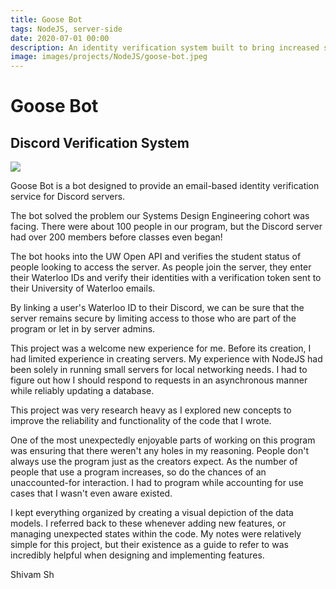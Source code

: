 ```yaml
---
title: Goose Bot
tags: NodeJS, server-side
date: 2020-07-01 00:00
description: An identity verification system built to bring increased security to Discord servers
image: images/projects/NodeJS/goose-bot.jpeg
---
```

# Goose Bot
## Discord Verification System

<img class="image" style="max-width: 700px;" src="../../../assets/goose-bot/notes.jpeg"></img>

Goose Bot is a bot designed to provide an email-based identity verification service for Discord servers.

The bot solved the problem our Systems Design Engineering cohort was facing. There were about 100 people in our program, but the Discord server had over 200 members before classes even began!

The bot hooks into the UW Open API and verifies the student status of people looking to access the server. As people join the server, they enter their Waterloo IDs and verify their identities with a verification token sent to their University of Waterloo emails.

By linking a user's Waterloo ID to their Discord, we can be sure that the server remains secure by limiting access to those who are part of the program or let in by server admins.


This project was a welcome new experience for me. Before its creation, I had limited experience in creating servers. My experience with NodeJS had been solely in running small servers for local networking needs.
I had to figure out how I should respond to requests in an asynchronous manner while reliably updating a database. 

This project was very research heavy as I explored new concepts to improve the reliability and functionality of the code that I wrote.

One of the most unexpectedly enjoyable parts of working on this program was ensuring that there weren't any holes in my reasoning. People don't always use the program just as the creators expect. As the number of people that use a program increases, so do the chances of an unaccounted-for interaction. I had to program while accounting for use cases that I wasn't even aware existed.

I kept everything organized by creating a visual depiction of the data models. I referred back to these whenever adding new features, or managing unexpected states within the code. My notes were relatively simple for this project, but their existence as a guide to refer to was incredibly helpful when designing and implementing features.

Shivam Sh
